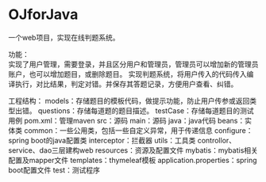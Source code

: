 # OJforJava
一个web项目，实现在线判题系统。

功能：<br/>
实现了用户管理，需要登录，并且区分用户和管理员，管理员可以增加新的管理员账户，也可以增加题目，或删除题目。
实现判题系统，将用户传入的代码传入编译执行，对比结果，判定对错。并保存其答题记录，方便用户查看、纠错。

工程结构：
models：存储题目的模板代码，做提示功能，防止用户传参或返回类型出错。
questions：存储每道题的题目描述。
testCase：存储每道题目的测试用例
pom.xml：管理maven
src：源码
  main：源码
    java：java代码
      beans：实体类
      common：一些公用类，包括一些自定义异常，用于传递信息
      configure：spring boot的java配置类
      interceptor：拦截器
      utils：工具类
      controllor、service、dao三层建构web
    resources：资源及配置文件
      mybatis：mybatis相关配置及mapper文件
      templates：thymeleaf模板
      application.properties：spring boot配置文件
  test：测试程序
